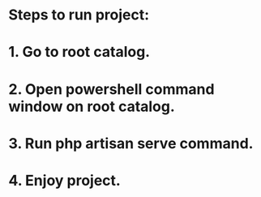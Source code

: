 # Steps to run project:
# 1. Go to root catalog.
# 2. Open powershell command window on root catalog.
# 3. Run php artisan serve command.
# 4. Enjoy project.

